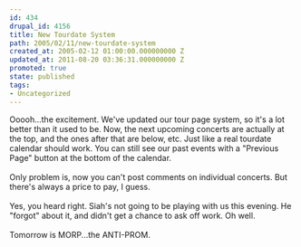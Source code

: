 ```yaml
---
id: 434
drupal_id: 4156
title: New Tourdate System
path: 2005/02/11/new-tourdate-system
created_at: 2005-02-12 01:00:00.000000000 Z
updated_at: 2011-08-20 03:36:31.000000000 Z
promoted: true
state: published
tags:
- Uncategorized
---
```

Ooooh...the excitement. We've updated our tour page system, so it's a lot better than it used to be. Now, the next upcoming concerts are actually at the top, and the ones after that are below, etc. Just like a real tourdate calendar should work. You can still see our past events with a "Previous Page" button at the bottom of the calendar.<br /><br />Only problem is, now you can't post comments on individual concerts. But there's always a price to pay, I guess.<br /><br />Yes, you heard right. Siah's not going to be playing with us this evening. He "forgot" about it, and didn't get a chance to ask off work. Oh well.<br /><br />Tomorrow is MORP...the ANTI-PROM.
